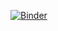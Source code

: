 [![Binder](https://mybinder.org/badge_logo.svg)](https://mybinder.org/v2/gh/OliverEvans96/turbo-seti-waterfall-plot-bug-demo/master?filepath=demo.ipynb)
